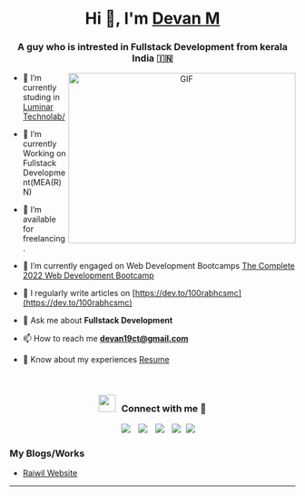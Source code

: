 <h1 align="center">Hi 👋, I'm <a href="https://devan19ct.github.io/cv/" target="blank">
Devan M</a></h1>
<h3 align="center">A guy who is intrested in  Fullstack Development from kerala India &#127470;&#127475</h3>

<a target="_blank" align="center">
  <img align="right" top="500" height="300" width="400" alt="GIF" src="https://media.giphy.com/media/SWoSkN6DxTszqIKEqv/giphy.gif">
</a>

- 🔭 I’m currently studing in <a href="https://www.luminartechnolab.com/" target="blank">Luminar Technolab/</a>

- 🌱 I’m currently Working on  Fullstack Development(MEA(R)N)

- 🤝 I’m available for freelancing.

- 🌱 I’m currently engaged on Web Development Bootcamps <a href="https://twitter.com/yu_angela?lang=en" target="blank">The Complete 2022 Web Development Bootcamp
</a>

- 📝 I regularly write articles on [https://dev.to/100rabhcsmc](https://dev.to/100rabhcsmc)

- 💬 Ask me about **Fullstack Development**

- 📫 How to reach me **devan19ct@gmail.com**

- 📄 Know about my experiences <a href="https://devan19ct.github.io/cv/" target="blank">Resume</a>
<br/>
<h3 align="center" > <img src="https://media.giphy.com/media/iY8CRBdQXODJSCERIr/giphy.gif" width="30" height="30" style="margin-right: 10px;">Connect with me 🤝 </h3>

<p align="center">

 <div align="center"  class="icons-social" style="margin-left: 10px;">
        <a style="margin-left: 10px;"  target="_blank" href="https://www.linkedin.com/in/devan-m-1124b3234/">
			<img src="https://img.icons8.com/doodle/40/000000/linkedin--v2.png"></a>
        <a style="margin-left: 10px;" target="_blank" href="https://github.com/devan19ct">
		<img src="https://img.icons8.com/doodle/40/000000/github--v1.png"></a>
        <a style="margin-left: 10px;" target="_blank" href="https://www.instagram.com/_mr.coffin/">
			<img src="https://img.icons8.com/doodle/40/000000/instagram-new--v2.png"></a>
		<a style="margin-left: 10px;" target="_blank" href="https://twitter.com/DevanM55625256">
			<img src="https://img.icons8.com/doodle/1x/twitter-squared--v2.png" ></a>
		<a style="margin-left: 5px;" target="_blank" href="https://devan19ct.github.io/cv/">
					<img src="https://img.icons8.com/plasticine/0.5x/resume.png" ></a>
      </div>

</p>

### My Blogs/Works

<!-- BLOG-POST-LIST:START -->

- [Raiwil Website](https://raiwil.com/)

<!-- BLOG-POST-LIST:END -->

---
